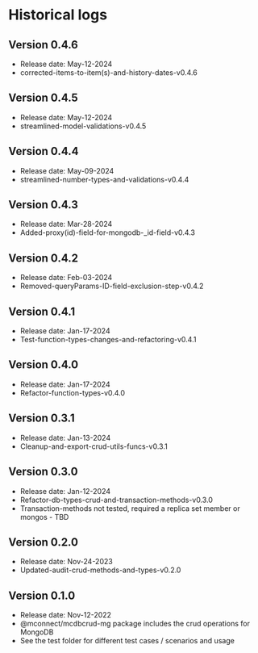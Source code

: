 # Historical logs

## Version 0.4.6

- Release date: May-12-2024
- corrected-items-to-item(s)-and-history-dates-v0.4.6

## Version 0.4.5

- Release date: May-12-2024
- streamlined-model-validations-v0.4.5

## Version 0.4.4

- Release date: May-09-2024
- streamlined-number-types-and-validations-v0.4.4

## Version 0.4.3

- Release date: Mar-28-2024
- Added-proxy(id)-field-for-mongodb-_id-field-v0.4.3

## Version 0.4.2

- Release date: Feb-03-2024
- Removed-queryParams-ID-field-exclusion-step-v0.4.2

## Version 0.4.1

- Release date: Jan-17-2024
- Test-function-types-changes-and-refactoring-v0.4.1

## Version 0.4.0

- Release date: Jan-17-2024
- Refactor-function-types-v0.4.0

## Version 0.3.1

- Release date: Jan-13-2024
- Cleanup-and-export-crud-utils-funcs-v0.3.1

## Version 0.3.0

- Release date: Jan-12-2024
- Refactor-db-types-crud-and-transaction-methods-v0.3.0
- Transaction-methods not tested, required a replica set member or mongos - TBD

## Version 0.2.0

- Release date: Nov-24-2023
- Updated-audit-crud-methods-and-types-v0.2.0

## Version 0.1.0

- Release date: Nov-12-2022
- @mconnect/mcdbcrud-mg package includes the crud operations for MongoDB
- See the test folder for different test cases / scenarios and usage
